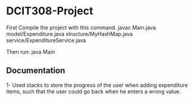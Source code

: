 # DCIT308-Project

First Compile the project with this command.
javac Main.java model/Expenditure.java structure/MyHashMap.java service/ExpenditureService.java


Then run:
java Main



## Documentation
1- Used stacks to store the progress of the user when adding expenditure items, such that the user could go back when he enters a wrong value. 